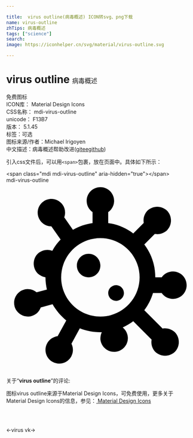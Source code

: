 ```yaml
---

title:  virus outline(病毒概述) ICON转svg、png下载
name: virus-outline
zhTips: 病毒概述
tags: ["science"]
search: 
image: https://iconhelper.cn/svg/material/virus-outline.svg

---
```


# virus outline  <small style="font-size: 60%;font-weight: 100">病毒概述</small>


<div class="detail-page">
<p>
<span><span class="badge-success badge">免费图标</span> </span>
<br/>
<span>
ICON库：
<span class="badge-secondary badge">Material Design Icons</span> 
</span>
<br/>
<span>
CSS名称：
<span class="badge-secondary badge">mdi-virus-outline</span> 
</span>
<br/>
<span>
unicode：
<span class="badge-secondary badge">F13B7</span> 
<copy-btn content='F13B7' btn-title=""></copy-btn>
<copy-btn :content='String.fromCodePoint(parseInt("F13B7", 16))' btn-title="复制U"></copy-btn>
</span>
<br/>
<span>
版本：
<span class="badge-secondary badge">5.1.45</span> 
</span><br/><span>标签：<span class="badge-light badge"><router-link to="/tags/science.html">可选</router-link></span></span>
<br/>
<span>图标来源/作者：<span class="badge-light badge">Michael Irigoyen</span></span> 
<br/>
<span class="zh-detail">中文描述：<span class="badge-primary badge">病毒概述</span><span class="help-link"><span>帮助改进</span>(<a href="https://gitee.com/liuwave/icon-helper/edit/master/json/material/virus-outline.json" target="_blank" rel="noopener noreferrer">gitee</a><a href="https://github.com/liuwave/icon-helper/edit/master/json/material/virus-outline.json" target="_blank" rel="noopener noreferrer">github</a></span>)</span><br/>
</p>
</div>
<div class="alert alert-dark">
  <i class="mdi mdi-virus-outline mdi-48px"></i>
  <i class="mdi mdi-virus-outline mdi-36px"></i>
  <i class="mdi mdi-virus-outline mdi-24px"></i>
  <i class="mdi mdi-virus-outline mdi-18px"></i>
</div>
<div>
  <p>引入css文件后，可以用<code>&lt;span&gt;</code>包裹，放在页面中。具体如下所示：    
  </p>
  <div class="alert alert-primary" style="font-size: 14px">
    &lt;span class="mdi mdi-virus-outline" aria-hidden="true"&gt;&lt;/span&gt;
    <copy-btn content='<span class="mdi mdi-virus-outline" aria-hidden="true"></span>'></copy-btn>
  </div>
  <div class="alert alert-secondary">
    <i class="mdi mdi-virus-outline"
    style="font-size: 24px"
    aria-hidden="true"></i> mdi-virus-outline
    <copy-btn content="mdi-virus-outline" btn-title="复制图标名称"></copy-btn>
  </div>
</div>
<div id="svg" class="svg-wrap">
<svg xmlns="http://www.w3.org/2000/svg" viewBox="0 0 24 24"><path d="M12 .5C11.03 .5 10.25 1.28 10.25 2.25C10.25 2.84 10.55 3.37 11 3.68V5.08C10.1 5.21 9.26 5.5 8.5 5.94L7.39 4.35C7.58 3.83 7.53 3.23 7.19 2.75C6.84 2.26 6.3 2 5.75 2C5.4 2 5.05 2.1 4.75 2.32C3.96 2.87 3.76 3.96 4.32 4.75C4.66 5.24 5.2 5.5 5.75 5.5L6.93 7.18C6.5 7.61 6.16 8.09 5.87 8.62C5.67 8.54 5.46 8.5 5.25 8.5C4.8 8.5 4.35 8.67 4 9C3.33 9.7 3.33 10.8 4 11.5C4.29 11.77 4.64 11.92 5 12L5 12C5 12.54 5.07 13.06 5.18 13.56L3.87 13.91C3.56 13.65 3.16 13.5 2.75 13.5C2.6 13.5 2.44 13.5 2.29 13.56C1.36 13.81 .809 14.77 1.06 15.71C1.27 16.5 2 17 2.75 17C2.9 17 3.05 17 3.21 16.94C3.78 16.78 4.21 16.36 4.39 15.84L5.9 15.43C6.35 16.22 6.95 16.92 7.65 17.5L6.55 19.5C6 19.58 5.5 19.89 5.21 20.42C4.75 21.27 5.07 22.33 5.92 22.79C6.18 22.93 6.47 23 6.75 23C7.37 23 7.97 22.67 8.29 22.08C8.57 21.56 8.56 20.96 8.31 20.47L9.38 18.5C10.19 18.82 11.07 19 12 19C12.06 19 12.12 19 12.18 19C12.05 19.26 12 19.56 12 19.88C12.08 20.8 12.84 21.5 13.75 21.5C13.79 21.5 13.84 21.5 13.88 21.5C14.85 21.42 15.57 20.58 15.5 19.62C15.46 19.12 15.21 18.68 14.85 18.39C15.32 18.18 15.77 17.91 16.19 17.6L18.53 19.94C18.43 20.5 18.59 21.07 19 21.5C19.35 21.83 19.8 22 20.25 22S21.15 21.83 21.5 21.5C22.17 20.8 22.17 19.7 21.5 19C21.15 18.67 20.7 18.5 20.25 18.5C20.15 18.5 20.05 18.5 19.94 18.53L17.6 16.19C18.09 15.54 18.47 14.8 18.71 14H19.82C20.13 14.45 20.66 14.75 21.25 14.75C22.22 14.75 23 13.97 23 13S22.22 11.25 21.25 11.25C20.66 11.25 20.13 11.55 19.82 12H19C19 10.43 18.5 9 17.6 7.81L18.94 6.47C19.05 6.5 19.15 6.5 19.25 6.5C19.7 6.5 20.15 6.33 20.5 6C21.17 5.31 21.17 4.2 20.5 3.5C20.15 3.17 19.7 3 19.25 3S18.35 3.17 18 3.5C17.59 3.93 17.43 4.5 17.53 5.06L16.19 6.4C15.27 5.71 14.19 5.25 13 5.08V3.68C13.45 3.37 13.75 2.84 13.75 2.25C13.75 1.28 12.97 .5 12 .5M12 17C9.24 17 7 14.76 7 12S9.24 7 12 7 17 9.24 17 12 14.76 17 12 17M10.5 9C9.67 9 9 9.67 9 10.5S9.67 12 10.5 12 12 11.33 12 10.5 11.33 9 10.5 9M14 13C13.45 13 13 13.45 13 14C13 14.55 13.45 15 14 15C14.55 15 15 14.55 15 14C15 13.45 14.55 13 14 13Z" /></svg>
</div>
<detail full-name='mdi-virus-outline'></detail>
<div class="icon-detail__container">
<p>关于“<b>virus outline</b>”的评论:</p>
</div>
<Vssue title="关于“virus outline”的评论" />    
<div><p>图标virus outline来源于Material Design Icons，可免费使用，更多关于 Material Design Icons的信息，参见：<a target="_blank" href="https://iconhelper.cn/material.html"> Material Design Icons</a>
</p></div>

<div style="padding:2rem 0 " class="page-nav"><p class="inner"><span class="prev">←<router-link to="/icon/virus.html">virus</router-link></span> <span class="next"><router-link to="/icon/vk.html">vk</router-link>→</span></p></div>

